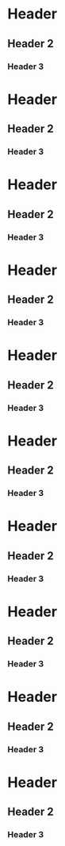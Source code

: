 # Header
## Header 2
### Header 3
# Header
## Header 2
### Header 3
# Header
## Header 2
### Header 3
# Header
## Header 2
### Header 3
# Header
## Header 2
### Header 3
# Header
## Header 2
### Header 3
# Header
## Header 2
### Header 3
# Header
## Header 2
### Header 3
# Header
## Header 2
### Header 3
# Header
## Header 2
### Header 3